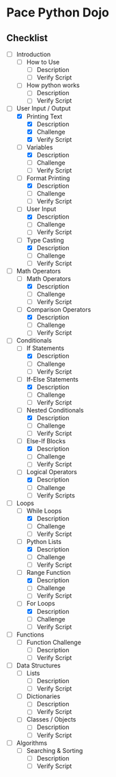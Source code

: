 # Pace Python Dojo

## Checklist
- [ ] Introduction
    - [ ] How to Use
        - [ ] Description
        - [ ] Verify Script
    - [ ] How python works
        - [ ] Description
        - [ ] Verify Script
- [ ] User Input / Output
    - [x] Printing Text
        - [x] Description
        - [x] Challenge
        - [x] Verify Script
    - [ ] Variables
        - [x] Description
        - [ ] Challenge
        - [ ] Verify Script
    - [ ] Format Printing
        - [x] Description
        - [ ] Challenge
        - [ ] Verify Script
    - [ ] User Input
        - [x] Description
        - [ ] Challenge
        - [ ] Verify Script
    - [ ] Type Casting
        - [x] Description
        - [ ] Challenge
        - [ ] Verify Script
- [ ] Math Operators
    - [ ] Math Operators
        - [x] Description
        - [ ] Challenge
        - [ ] Verify Script
    - [ ] Comparison Operators
        - [x] Description
        - [ ] Challenge
        - [ ] Verify Script
- [ ] Conditionals
    - [ ] If Statements
        - [x] Description
        - [ ] Challenge
        - [ ] Verify Script
    - [ ] If-Else Statements
        - [x] Description
        - [ ] Challenge
        - [ ] Verify Script
    - [ ] Nested Conditionals
        - [x] Description
        - [ ] Challenge
        - [ ] Verify Script
    - [ ] Else-If Blocks
        - [x] Description
        - [ ] Challenge
        - [ ] Verify Script
    - [ ] Logical Operators
        - [x] Description
        - [ ] Challenge
        - [ ] Verify Scripts  
- [ ] Loops
    - [ ] While Loops
        - [x] Description
        - [ ] Challenge
        - [ ] Verify Script
    - [ ] Python Lists
        - [x] Description
        - [ ] Challenge
        - [ ] Verify Script
    - [ ] Range Function
        - [x] Description
        - [ ] Challenge
        - [ ] Verify Script
    - [ ] For Loops
        - [x] Description
        - [ ] Challenge
        - [ ] Verify Script    
- [ ] Functions
    - [ ] Function Challenge
        - [ ] Description
        - [ ] Verify Script
- [ ] Data Structures
    - [ ] Lists
        - [ ] Description
        - [ ] Verify Script
    - [ ] Dictionaries
        - [ ] Description
        - [ ] Verify Script
    - [ ] Classes / Objects
        - [ ] Description
        - [ ] Verify Script
- [ ] Algorithms
    - [ ] Searching & Sorting
        - [ ] Description
        - [ ] Verify Script

